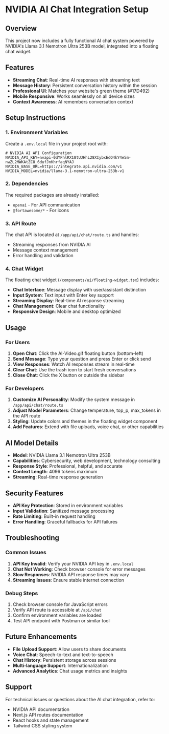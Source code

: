 # NVIDIA AI Chat Integration Setup

## Overview
This project now includes a fully functional AI chat system powered by NVIDIA's Llama 3.1 Nemotron Ultra 253B model, integrated into a floating chat widget.

## Features
- **Streaming Chat**: Real-time AI responses with streaming text
- **Message History**: Persistent conversation history within the session
- **Professional UI**: Matches your website's green theme (#17D492)
- **Mobile Responsive**: Works seamlessly on all device sizes
- **Context Awareness**: AI remembers conversation context

## Setup Instructions

### 1. Environment Variables
Create a `.env.local` file in your project root with:

```env
# NVIDIA AI API Configuration
NVIDIA_API_KEY=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
NVIDIA_BASE_URL=https://integrate.api.nvidia.com/v1
NVIDIA_MODEL=nvidia/llama-3.1-nemotron-ultra-253b-v1
```

### 2. Dependencies
The required packages are already installed:
- `openai` - For API communication
- `@fortawesome/*` - For icons

### 3. API Route
The chat API is located at `/app/api/chat/route.ts` and handles:
- Streaming responses from NVIDIA AI
- Message context management
- Error handling and validation

### 4. Chat Widget
The floating chat widget (`/components/ui/floating-widget.tsx`) includes:
- **Chat Interface**: Message display with user/assistant distinction
- **Input System**: Text input with Enter key support
- **Streaming Display**: Real-time AI response streaming
- **Chat Management**: Clear chat functionality
- **Responsive Design**: Mobile and desktop optimized

## Usage

### For Users
1. **Open Chat**: Click the AI-Video.gif floating button (bottom-left)
2. **Send Message**: Type your question and press Enter or click send
3. **View Responses**: Watch AI responses stream in real-time
4. **Clear Chat**: Use the trash icon to start fresh conversations
5. **Close Chat**: Click the X button or outside the sidebar

### For Developers
1. **Customize AI Personality**: Modify the system message in `/app/api/chat/route.ts`
2. **Adjust Model Parameters**: Change temperature, top_p, max_tokens in the API route
3. **Styling**: Update colors and themes in the floating widget component
4. **Add Features**: Extend with file uploads, voice chat, or other capabilities

## AI Model Details
- **Model**: NVIDIA Llama 3.1 Nemotron Ultra 253B
- **Capabilities**: Cybersecurity, web development, technology consulting
- **Response Style**: Professional, helpful, and accurate
- **Context Length**: 4096 tokens maximum
- **Streaming**: Real-time response generation

## Security Features
- **API Key Protection**: Stored in environment variables
- **Input Validation**: Sanitized message processing
- **Rate Limiting**: Built-in request handling
- **Error Handling**: Graceful fallbacks for API failures

## Troubleshooting

### Common Issues
1. **API Key Invalid**: Verify your NVIDIA API key in `.env.local`
2. **Chat Not Working**: Check browser console for error messages
3. **Slow Responses**: NVIDIA API response times may vary
4. **Streaming Issues**: Ensure stable internet connection

### Debug Steps
1. Check browser console for JavaScript errors
2. Verify API route is accessible at `/api/chat`
3. Confirm environment variables are loaded
4. Test API endpoint with Postman or similar tool

## Future Enhancements
- **File Upload Support**: Allow users to share documents
- **Voice Chat**: Speech-to-text and text-to-speech
- **Chat History**: Persistent storage across sessions
- **Multi-language Support**: Internationalization
- **Advanced Analytics**: Chat usage metrics and insights

## Support
For technical issues or questions about the AI chat integration, refer to:
- NVIDIA API documentation
- Next.js API routes documentation
- React hooks and state management
- Tailwind CSS styling system
